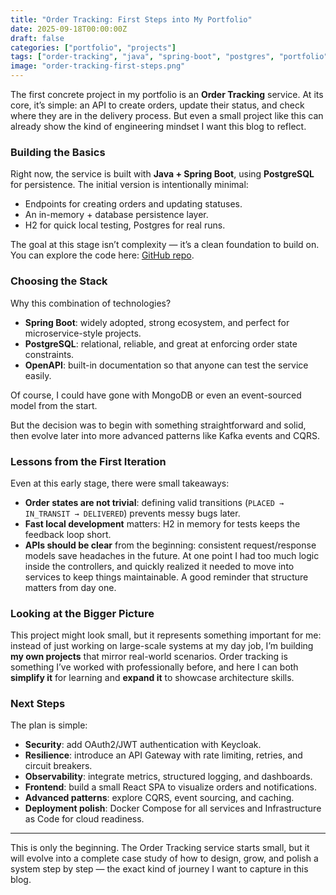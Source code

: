 ```yaml
---
title: "Order Tracking: First Steps into My Portfolio"
date: 2025-09-18T00:00:00Z
draft: false
categories: ["portfolio", "projects"]
tags: ["order-tracking", "java", "spring-boot", "postgres", "portfolio"]
image: "order-tracking-first-steps.png"
---
```


The first concrete project in my portfolio is an **Order Tracking** service. At its core, it’s simple: an API to create orders, update their status, and check where they are in the delivery process. But even a small project like this can already show the kind of engineering mindset I want this blog to reflect.

### Building the Basics

Right now, the service is built with **Java + Spring Boot**, using **PostgreSQL** for persistence. The initial version is intentionally minimal:

- Endpoints for creating orders and updating statuses.
- An in-memory + database persistence layer.
- H2 for quick local testing, Postgres for real runs.

The goal at this stage isn’t complexity — it’s a clean foundation to build on. You can explore the code here: [GitHub repo](https://github.com/egobb/order-tracking).

### Choosing the Stack

Why this combination of technologies?

- **Spring Boot**: widely adopted, strong ecosystem, and perfect for microservice-style projects.
- **PostgreSQL**: relational, reliable, and great at enforcing order state constraints.
- **OpenAPI**: built-in documentation so that anyone can test the service easily.

Of course, I could have gone with MongoDB or even an event-sourced model from the start.

But the decision was to begin with something straightforward and solid, then evolve later into more advanced patterns like Kafka events and CQRS.

### Lessons from the First Iteration

Even at this early stage, there were small takeaways:

- **Order states are not trivial**: defining valid transitions (`PLACED → IN_TRANSIT → DELIVERED`) prevents messy bugs later.
- **Fast local development** matters: H2 in memory for tests keeps the feedback loop short.
- **APIs should be clear** from the beginning: consistent request/response models save headaches in the future. At one point I had too much logic inside the controllers, and quickly realized it needed to move into services to keep things maintainable. A good reminder that structure matters from day one.

### Looking at the Bigger Picture

This project might look small, but it represents something important for me: instead of just working on large-scale systems at my day job, I’m building **my own projects** that mirror real-world scenarios. Order tracking is something I’ve worked with professionally before, and here I can both **simplify it** for learning and **expand it** to showcase architecture skills.

### Next Steps

The plan is simple:

- **Security**: add OAuth2/JWT authentication with Keycloak.
- **Resilience**: introduce an API Gateway with rate limiting, retries, and circuit breakers.
- **Observability**: integrate metrics, structured logging, and dashboards.
- **Frontend**: build a small React SPA to visualize orders and notifications.
- **Advanced patterns**: explore CQRS, event sourcing, and caching.
- **Deployment polish**: Docker Compose for all services and Infrastructure as Code for cloud readiness.

---

This is only the beginning. The Order Tracking service starts small, but it will evolve into a complete case study of how to design, grow, and polish a system step by step — the exact kind of journey I want to capture in this blog.
